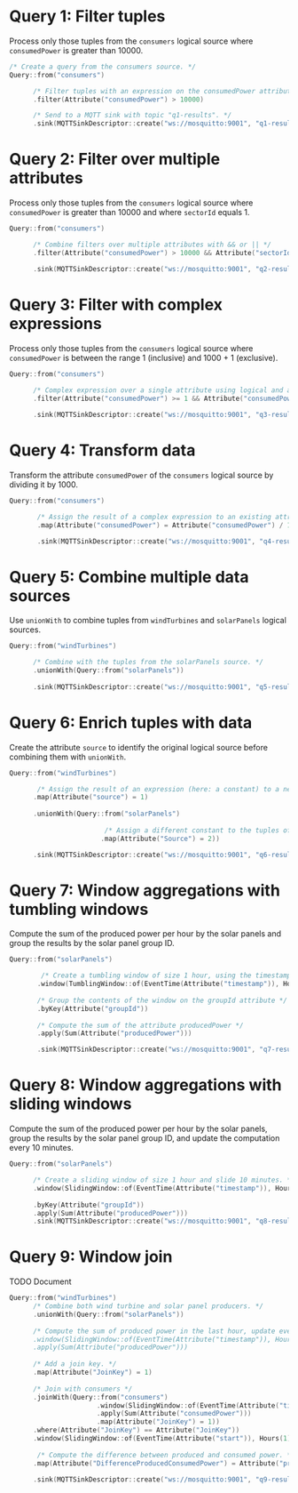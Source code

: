 # Query 1: Filter tuples

Process only those tuples from the `consumers` logical source where `consumedPower` is greater than 10000.

```c++
/* Create a query from the consumers source. */
Query::from("consumers")

      /* Filter tuples with an expression on the consumedPower attribute */
      .filter(Attribute("consumedPower") > 10000)

      /* Send to a MQTT sink with topic "q1-results". */
      .sink(MQTTSinkDescriptor::create("ws://mosquitto:9001", "q1-results"));
```

# Query 2: Filter over multiple attributes

Process only those tuples from the `consumers` logical source where `consumedPower` is greater than 10000
and where `sectorId` equals 1.

```c++
Query::from("consumers")

      /* Combine filters over multiple attributes with && or || */
      .filter(Attribute("consumedPower") > 10000 && Attribute("sectorId") == 1)

      .sink(MQTTSinkDescriptor::create("ws://mosquitto:9001", "q2-results"));
```

# Query 3: Filter with complex expressions

Process only those tuples from the `consumers` logical source where `consumedPower` is between the
range 1 (inclusive) and 1000 + 1 (exclusive).

```c++
Query::from("consumers")
      
      /* Complex expression over a single attribute using logical and arithmetic operations. */
      .filter(Attribute("consumedPower") >= 1 && Attribute("consumedPower") < 1000 + 1) 

      .sink(MQTTSinkDescriptor::create("ws://mosquitto:9001", "q3-results"));
```

# Query 4: Transform data

Transform the attribute `consumedPower` of the `consumers` logical source by dividing it by 1000.

```c++
Query::from("consumers")

       /* Assign the result of a complex expression to an existing attribute. */
       .map(Attribute("consumedPower") = Attribute("consumedPower") / 1000)

       .sink(MQTTSinkDescriptor::create("ws://mosquitto:9001", "q4-results"));
```

# Query 5: Combine multiple data sources

Use `unionWith` to combine tuples from `windTurbines` and `solarPanels` logical sources.

````c++
Query::from("windTurbines")

      /* Combine with the tuples from the solarPanels source. */
      .unionWith(Query::from("solarPanels"))
      
      .sink(MQTTSinkDescriptor::create("ws://mosquitto:9001", "q5-results"));
````

# Query 6: Enrich tuples with data

Create the attribute `source` to identify the original logical source before combining them with `unionWith`.

```c++
Query::from("windTurbines")     

       /* Assign the result of an expression (here: a constant) to a new attribute of the windTurbines source. */ 
      .map(Attribute("source") = 1)
      
      .unionWith(Query::from("solarPanels")
      
                        /* Assign a different constant to the tuples of the solarPanels source. */
                       .map(Attribute("Source") = 2))

      .sink(MQTTSinkDescriptor::create("ws://mosquitto:9001", "q6-results"));
```

# Query 7: Window aggregations with tumbling windows

Compute the sum of the produced power per hour by the solar panels and group the results by the solar panel group ID. 

```c++
Query::from("solarPanels")

        /* Create a tumbling window of size 1 hour, using the timestamp attribute as the event time of the tuples. */
       .window(TumblingWindow::of(EventTime(Attribute("timestamp")), Hours(1)))
       
       /* Group the contents of the window on the groupId attribute */
       .byKey(Attribute("groupId"))
       
       /* Compute the sum of the attribute producedPower */ 
       .apply(Sum(Attribute("producedPower")))

       .sink(MQTTSinkDescriptor::create("ws://mosquitto:9001", "q7-results"));
```

# Query 8: Window aggregations with sliding windows

Compute the sum of the produced power per hour by the solar panels, group the results by the solar panel group ID, 
and update the computation every 10 minutes.

```c++
Query::from("solarPanels")

      /* Create a sliding window of size 1 hour and slide 10 minutes. */
      .window(SlidingWindow::of(EventTime(Attribute("timestamp")), Hours(1), Minutes(10)))
      
      .byKey(Attribute("groupId"))
      .apply(Sum(Attribute("producedPower")))
      .sink(MQTTSinkDescriptor::create("ws://mosquitto:9001", "q8-results"));

```

# Query 9: Window join

TODO Document

```c++
Query::from("windTurbines")
      /* Combine both wind turbine and solar panel producers. */
      .unionWith(Query::from("solarPanels"))
      
      /* Compute the sum of produced power in the last hour, update every 10 minutes.
      .window(SlidingWindow::of(EventTime(Attribute("timestamp")), Hours(1), Minutes(10))
      .apply(Sum(Attribute("producedPower")))
      
      /* Add a join key. */
      .map(Attribute("JoinKey") = 1)
      
      /* Join with consumers */
      .joinWith(Query::from("consumers")
                      .window(SlidingWindow::of(EventTime(Attribute("timestamp")), Hours(1), Minutes(10))
                      .apply(Sum(Attribute("consumedPower")))
                      .map(Attribute("JoinKey") = 1))
      .where(Attribute("JoinKey") == Attribute("JoinKey"))
      .window(SlidingWindow::of(EventTime(Attribute("start")), Hours(1), Minutes(10))
                      
       /* Compute the difference between produced and consumed power. */
      .map(Attribute("DifferenceProducedConsumedPower") = Attribute("producedPower") - Attribute("consumedPower"))
      
      .sink(MQTTSinkDescriptor::create("ws://mosquitto:9001", "q9-results"));
```